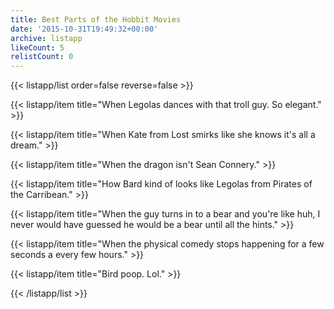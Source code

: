 ```yaml
---
title: Best Parts of the Hobbit Movies
date: '2015-10-31T19:49:32+00:00'
archive: listapp
likeCount: 5
relistCount: 0
---
```



{{< listapp/list order=false reverse=false >}}

   {{< listapp/item title="When Legolas dances with that troll guy. So elegant." >}}

   {{< listapp/item title="When Kate from Lost smirks like she knows it's all a dream." >}}

   {{< listapp/item title="When the dragon isn't Sean Connery." >}}

   {{< listapp/item title="How Bard kind of looks like Legolas from Pirates of the Carribean." >}}

   {{< listapp/item title="When the guy turns in to a bear and you're like huh, I never would have guessed he would be a bear until all the hints." >}}

   {{< listapp/item title="When the physical comedy stops happening for a few seconds a every few hours." >}}

   {{< listapp/item title="Bird poop. Lol." >}}

{{< /listapp/list >}}
